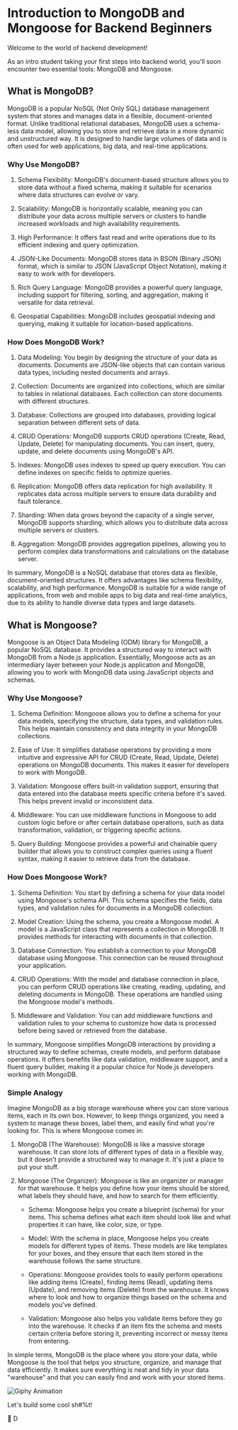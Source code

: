 # Introduction to MongoDB and Mongoose for Backend Beginners

Welcome to the world of backend development!

As an intro student taking your first steps into backend world, you'll soon encounter two essential tools: MongoDB and Mongoose.

## What is MongoDB?

MongoDB is a popular NoSQL (Not Only SQL) database management system that stores and manages data in a flexible, document-oriented format. Unlike traditional relational databases, MongoDB uses a schema-less data model, allowing you to store and retrieve data in a more dynamic and unstructured way. It is designed to handle large volumes of data and is often used for web applications, big data, and real-time applications.

### Why Use MongoDB?

1.  Schema Flexibility: MongoDB's document-based structure allows you to store data without a fixed schema, making it suitable for scenarios where data structures can evolve or vary.

2.  Scalability: MongoDB is horizontally scalable, meaning you can distribute your data across multiple servers or clusters to handle increased workloads and high availability requirements.

3.  High Performance: It offers fast read and write operations due to its efficient indexing and query optimization.

4.  JSON-Like Documents: MongoDB stores data in BSON (Binary JSON) format, which is similar to JSON (JavaScript Object Notation), making it easy to work with for developers.

5.  Rich Query Language: MongoDB provides a powerful query language, including support for filtering, sorting, and aggregation, making it versatile for data retrieval.

6.  Geospatial Capabilities: MongoDB includes geospatial indexing and querying, making it suitable for location-based applications.

### How Does MongoDB Work?

1.  Data Modeling: You begin by designing the structure of your data as documents. Documents are JSON-like objects that can contain various data types, including nested documents and arrays.

2.  Collection: Documents are organized into collections, which are similar to tables in relational databases. Each collection can store documents with different structures.

3.  Database: Collections are grouped into databases, providing logical separation between different sets of data.

4.  CRUD Operations: MongoDB supports CRUD operations (Create, Read, Update, Delete) for manipulating documents. You can insert, query, update, and delete documents using MongoDB's API.

5.  Indexes: MongoDB uses indexes to speed up query execution. You can define indexes on specific fields to optimize queries.

6.  Replication: MongoDB offers data replication for high availability. It replicates data across multiple servers to ensure data durability and fault tolerance.

7.  Sharding: When data grows beyond the capacity of a single server, MongoDB supports sharding, which allows you to distribute data across multiple servers or clusters.

8.  Aggregation: MongoDB provides aggregation pipelines, allowing you to perform complex data transformations and calculations on the database server.

In summary, MongoDB is a NoSQL database that stores data as flexible, document-oriented structures. It offers advantages like schema flexibility, scalability, and high performance. MongoDB is suitable for a wide range of applications, from web and mobile apps to big data and real-time analytics, due to its ability to handle diverse data types and large datasets.

## What is Mongoose?

Mongoose is an Object Data Modeling (ODM) library for MongoDB, a popular NoSQL database. It provides a structured way to interact with MongoDB from a Node.js application. Essentially, Mongoose acts as an intermediary layer between your Node.js application and MongoDB, allowing you to work with MongoDB data using JavaScript objects and schemas.

### Why Use Mongoose?

1.  Schema Definition: Mongoose allows you to define a schema for your data models, specifying the structure, data types, and validation rules. This helps maintain consistency and data integrity in your MongoDB collections.

2.  Ease of Use: It simplifies database operations by providing a more intuitive and expressive API for CRUD (Create, Read, Update, Delete) operations on MongoDB documents. This makes it easier for developers to work with MongoDB.

3.  Validation: Mongoose offers built-in validation support, ensuring that data entered into the database meets specific criteria before it's saved. This helps prevent invalid or inconsistent data.

4.  Middleware: You can use middleware functions in Mongoose to add custom logic before or after certain database operations, such as data transformation, validation, or triggering specific actions.

5.  Query Building: Mongoose provides a powerful and chainable query builder that allows you to construct complex queries using a fluent syntax, making it easier to retrieve data from the database.

### How Does Mongoose Work?

1.  Schema Definition: You start by defining a schema for your data model using Mongoose's schema API. This schema specifies the fields, data types, and validation rules for documents in a MongoDB collection.

2.  Model Creation: Using the schema, you create a Mongoose model. A model is a JavaScript class that represents a collection in MongoDB. It provides methods for interacting with documents in that collection.

3.  Database Connection: You establish a connection to your MongoDB database using Mongoose. This connection can be reused throughout your application.

4.  CRUD Operations: With the model and database connection in place, you can perform CRUD operations like creating, reading, updating, and deleting documents in MongoDB. These operations are handled using the Mongoose model's methods.

5.  Middleware and Validation: You can add middleware functions and validation rules to your schema to customize how data is processed before being saved or retrieved from the database.

In summary, Mongoose simplifies MongoDB interactions by providing a structured way to define schemas, create models, and perform database operations. It offers benefits like data validation, middleware support, and a fluent query builder, making it a popular choice for Node.js developers working with MongoDB.

### Simple Analogy

Imagine MongoDB as a big storage warehouse where you can store various items, each in its own box. However, to keep things organized, you need a system to manage these boxes, label them, and easily find what you're looking for. This is where Mongoose comes in:

1.  MongoDB (The Warehouse): MongoDB is like a massive storage warehouse. It can store lots of different types of data in a flexible way, but it doesn't provide a structured way to manage it. It's just a place to put your stuff.

2.  Mongoose (The Organizer): Mongoose is like an organizer or manager for that warehouse. It helps you define how your items should be stored, what labels they should have, and how to search for them efficiently.

    - Schema: Mongoose helps you create a blueprint (schema) for your items. This schema defines what each item should look like and what properties it can have, like color, size, or type.

    - Model: With the schema in place, Mongoose helps you create models for different types of items. These models are like templates for your boxes, and they ensure that each item stored in the warehouse follows the same structure.

    - Operations: Mongoose provides tools to easily perform operations like adding items (Create), finding items (Read), updating items (Update), and removing items (Delete) from the warehouse. It knows where to look and how to organize things based on the schema and models you've defined.

    - Validation: Mongoose also helps you validate items before they go into the warehouse. It checks if an item fits the schema and meets certain criteria before storing it, preventing incorrect or messy items from entering.

In simple terms, MongoDB is the place where you store your data, while Mongoose is the tool that helps you structure, organize, and manage that data efficiently. It makes sure everything is neat and tidy in your data "warehouse" and that you can easily find and work with your stored items.

![Giphy Animation](https://media.giphy.com/media/PG1nBLxrY8ZlS08pTh/giphy.gif)

Let's build some cool sh#%t!

🤘
D
